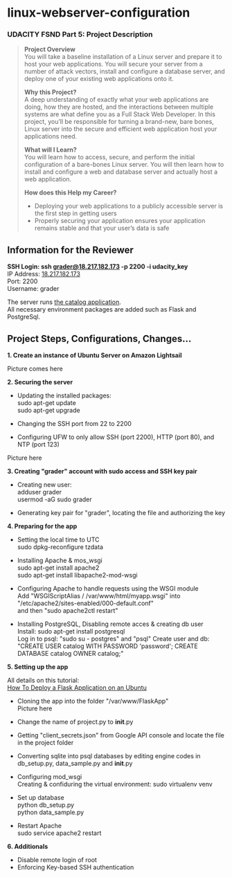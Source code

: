 # linux-webserver-configuration

### UDACITY FSND Part 5: Project Description

> **Project Overview**  
> You will take a baseline installation of a Linux server and prepare it to host your web applications. You will secure your server from a number of attack vectors, install and configure a database server, and deploy one of your existing web applications onto it.  
>   
> **Why this Project?**  
> A deep understanding of exactly what your web applications are doing, how they are hosted, and the interactions between multiple systems are what define you as a Full Stack Web Developer. In this project, you’ll be responsible for turning a brand-new, bare bones, Linux server into the secure and efficient web application host your applications need.  
>   
> **What will I Learn?**  
> You will learn how to access, secure, and perform the initial configuration of a bare-bones Linux server. You will then learn how to install and configure a web and database server and actually host a web application.  
>   
> **How does this Help my Career?**  
> - Deploying your web applications to a publicly accessible server is the first step in getting users  
> - Properly securing your application ensures your application remains stable and that your user’s data is safe  

## Information for the Reviewer  
  
**SSH Login: ssh grader@18.217.182.173 -p 2200 -i udacity_key**  
IP Address: [18.217.182.173](http://18.217.182.173/)  
Port: 2200  
Username: grader  
  
The server runs [the catalog application](https://github.com/hm-y/catalog-app).  
All necessary environment packages are added such as Flask and PostgreSql.  

## Project Steps, Configurations, Changes...  
  
**1. Create an instance of Ubuntu Server on Amazon Lightsail**  

Picture comes here  
  
**2. Securing the server**  
  
- Updating the installed packages:  
sudo apt-get update  
sudo apt-get upgrade  

- Changing the SSH port from 22 to 2200  
- Configuring UFW to only allow SSH (port 2200), HTTP (port 80), and NTP (port 123)  
  
Picture here  
  
**3. Creating "grader" account with sudo access and SSH key pair**  
  
- Creating new user:  
adduser grader  
usermod -aG sudo grader  
  
- Generating key pair for "grader", locating the file and authorizing the key  
  
**4. Preparing for the app**  

- Setting the local time to UTC  
sudo dpkg-reconfigure tzdata  

- Installing Apache & mos_wsgi  
sudo apt-get install apache2  
sudo apt-get install libapache2-mod-wsgi  

-  Configuring Apache to handle requests using the WSGI module  
Add "WSGIScriptAlias / /var/www/html/myapp.wsgi" into "/etc/apache2/sites-enabled/000-default.conf"  
and then "sudo apache2ctl restart"

- Installing PostgreSQL, Disabling remote acces & creating db user  
Install:  sudo apt-get install postgresql  
Log in to psql:  "sudo su - postgres" and "psql"
Create user and db: "CREATE USER catalog WITH PASSWORD 'password'; CREATE DATABASE catalog OWNER catalog;"  

**5. Setting up the app**  

All details on this tutorial:  
[How To Deploy a Flask Application on an Ubuntu ](https://www.digitalocean.com/community/tutorials/how-to-deploy-a-flask-application-on-an-ubuntu-vps)

- Cloning the app into the folder "/var/www/FlaskApp"  
Picture here  

- Change the name of project.py to __init__.py  

- Getting "client_secrets.json" from Google API console and locate the file in the project folder  

- Converting sqlite into psql databases by editing engine codes in db_setup.py, data_sample.py and __init__.py

- Configuring mod_wsgi  
Creating & confiduring the virtual environment: sudo virtualenv venv  

- Set up database  
python db_setup.py  
python data_sample.py  

- Restart Apache  
sudo service apache2 restart  

**6. Additionals**  

- Disable remote login of root  
- Enforcing Key-based SSH authentication  

